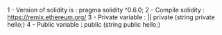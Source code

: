 1 - Version of solidity is  : pragma solidity ^0.6.0;
2 - Compile solidity : https://remix.ethereum.org/ 
3 - Private variable : <VarType> <VarName> ||  <VaribaleType> private <VariableName> (string private hello;)
4 - Public variable : <VarType> public <VarName> (string public hello;)